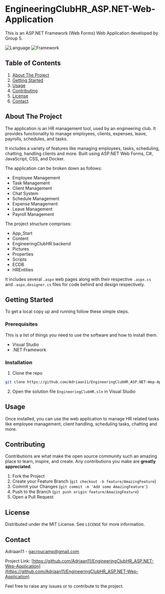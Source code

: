 # EngineeringClubHR_ASP.NET-Web-Application

This is an ASP.NET Framework (Web Forms) Web Application developed by Group 5.

![Language](https://img.shields.io/badge/Language-C%23-brightgreen) ![Framework](https://img.shields.io/badge/Framework-ASP.NET-blue)

## Table of Contents
1. [About The Project](#about-the-project)
2. [Getting Started](#getting-started)
3. [Usage](#usage)
4. [Contributing](#contributing)
5. [License](#license)
6. [Contact](#contact)

## About The Project

The application is an HR management tool, used by an engineering club. It provides functionality to manage employees, clients, expenses, leave, payrolls, schedules, and tasks.

It includes a variety of features like managing employees, tasks, scheduling, chatting, handling clients and more. Built using ASP.NET Web Forms, C#, JavaScript, CSS, and Docker. 

The application can be broken down as follows:

* Employee Management
* Task Management
* Client Management
* Chat System
* Schedule Management
* Expense Management
* Leave Management
* Payroll Management

The project structure comprises:

* App_Start
* Content
* EngineeringClubHR.backend
* Pictures
* Properties
* Scripts
* ECDB
* HREntities

It includes several `.aspx` web pages along with their respective `.aspx.cs` and `.aspx.designer.cs` files for code behind and design respectively.

## Getting Started

To get a local copy up and running follow these simple steps.

### Prerequisites

This is a list of things you need to use the software and how to install them.
* Visual Studio
* .NET Framework

### Installation

1. Clone the repo
```sh
git clone https://github.com/Adriaan11/EngineeringClubHR_ASP.NET-Wep-Application.git
```
2. Open the solution file `EngineeringClubHR.sln` in Visual Studio

## Usage

Once installed, you can use the web application to manage HR related tasks like employee management, client handling, scheduling tasks, chatting and more.

## Contributing

Contributions are what make the open source community such an amazing place to learn, inspire, and create. Any contributions you make are **greatly appreciated**.

1. Fork the Project
2. Create your Feature Branch (`git checkout -b feature/AmazingFeature`)
3. Commit your Changes (`git commit -m 'Add some AmazingFeature'`)
4. Push to the Branch (`git push origin feature/AmazingFeature`)
5. Open a Pull Request

## License

Distributed under the MIT License. See `LICENSE` for more information.

## Contact

Adriaan11 - gacroucamp@gmail.com

Project Link: [https://github.com/Adriaan11/EngineeringClubHR_ASP.NET-Wep-Application](https://github.com/Adriaan11/EngineeringClubHR_ASP.NET-Wep-Application)

Feel free to raise any issues or to contribute to the project.
